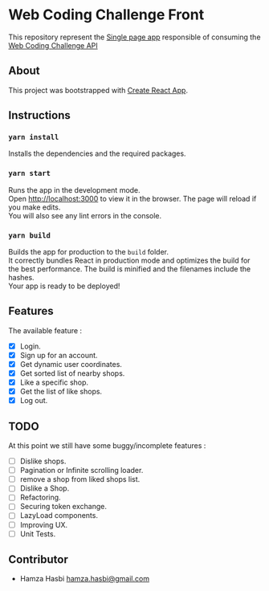 # Web Coding Challenge Front

This repository represent the [Single page app](https://fr.wikipedia.org/wiki/Application_web_monopage) responsible of consuming the [Web Coding Challenge API](https://github.com/hamzahasbi/web-coding-challenge-back)

## About 
This project was bootstrapped with [Create React App](https://github.com/facebook/create-react-app).

##  Instructions

###  `yarn install`
Installs the dependencies and the required packages.
###  `yarn start`
Runs the app in the development mode.<br />
Open [http://localhost:3000](http://localhost:3000) to view it in the browser.
The page will reload if you make edits.<br />
You will also see any lint errors in the console. 
###  `yarn build`
Builds the app for production to the `build` folder.<br />
It correctly bundles React in production mode and optimizes the build for the best performance. 
The build is minified and the filenames include the hashes.<br />
Your app is ready to be deployed!
## Features
 The available feature :
 
 - [x] Login.
 - [x] Sign up for an account.
 - [x] Get dynamic user coordinates.
 - [x] Get sorted list of nearby shops.
 - [x] Like a specific shop.
 - [x] Get the list of like shops.
 - [x] Log out.

## TODO 
At this point we still have some buggy/incomplete features :
 - [ ] Dislike shops.
 - [ ] Pagination or Infinite scrolling loader.
 - [ ] remove a shop from liked shops list.
 - [ ] Dislike a Shop.
 - [ ] Refactoring.
 - [ ] Securing token exchange.
 - [ ] LazyLoad components.
 - [ ] Improving UX.
 - [ ] Unit Tests. 
## Contributor
 - Hamza Hasbi [hamza.hasbi@gmail.com](mailto:hamza.hasbi@gmail.com)


